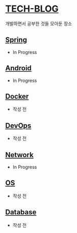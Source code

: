 # [TECH-BLOG](https://six-mass-051.notion.site/b7c21103db2c4e79b33c91b7386a3a65?v=8a635477f98e4b8dbd7cc438d4dd81a7)
개발하면서 공부한 것들 모아둔 장소

## [Spring](https://six-mass-051.notion.site/dd98865bb5d94dc6bf0c6510a932a9b8?v=f294f6f5a06a45e99aa820f6cee3b3d2)
* In Progress

## [Android](https://six-mass-051.notion.site/Android-c9cb99610e4b4741b3006199fb74d0d6)
* In Progress

## [Docker]()
* 작성 전

## [DevOps]()
* 작성 전

## [Network](https://six-mass-051.notion.site/9f31dcd5139e4b1596be6f937ec9beb4)
* In Progress

## [OS]()
* 작성 전

## [Database]()
* 작성 전

